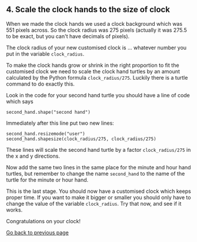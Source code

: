 ## 4. Scale the clock hands to the size of clock

When we made the clock hands we used a clock background which was 551 pixels across. So the clock radius was 275 pixels (actually it was 275.5 to be exact, but you can't have decimals of pixels).

The clock radius of your new customised clock is ... whatever number you put in the variable ```clock_radius```.

To make the clock hands grow or shrink in the right proportion to fit the customised clock we need to scale the clock hand turtles by an amount calculated by the Python formula ```clock_radius/275```. Luckily there is a turtle command to do exactly this.

Look in the code for your second hand turtle you should have a line of code which says
```
second_hand.shape("second hand")
```
Immediately after this line put two new lines:
```
second_hand.resizemode("user")
second_hand.shapesize(clock_radius/275, clock_radius/275)
```
These lines will scale the second hand turtle by a factor ```clock_radius/275``` in the x and y directions.

Now add the same two lines in the same place for the minute and hour hand turtles, but remember to change the name ```second_hand``` to the name of the turtle for the minute or hour hand.

This is the last stage. You should now have a customised clock which keeps proper time. If you want to make it bigger or smaller you should only have to change the value of the variable ```clock_radius```. Try that now, and see if it works.

Congratulations on your clock!

[Go back to previous page](README6.md)